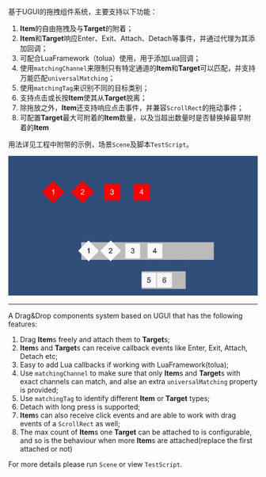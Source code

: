 基于UGUI的拖拽组件系统，主要支持以下功能：

1. **Item**的自由拖拽及与**Target**的附着；
2. **Item**和**Target**响应Enter、Exit、Attach、Detach等事件，并通过代理为其添加回调；
3. 可配合LuaFramework（tolua）使用，用于添加Lua回调；
4. 使用`matchingChannel`来限制只有特定通道的**Item**和**Target**可以匹配，并支持万能匹配`universalMatching`；
5. 使用`matchingTag`来识别不同的目标类别；
6. 支持点击或长按**Item**使其从**Target**脱离；
7. 除拖放之外，**Item**还支持响应点击事件，并兼容`ScrollRect`的拖动事件；
8. 可配置**Target**最大可附着的**Item**数量，以及当超出数量时是否替换掉最早附着的**Item**

用法详见工程中附带的示例，场景`Scene`及脚本`TestScript`。

![test.gif](test.gif)


---



A Drag&Drop components system based on UGUI that has the following features:

1. Drag **Item**s freely and attach them to **Target**s;
2. **Item**s and **Target**s can receive callback events like Enter, Exit, Attach, Detach etc;
3. Easy to add Lua callbacks if working with LuaFramework(tolua);
4. Use `matchingChannel` to make sure that only **Item**s and **Target**s with exact channels can match, and alse an extra `universalMatching` property is provided;
5. Use `matchingTag` to identify different **Item** or **Target** types;
6. Detach with long press is supported;
7. **Item**s can also receive click events and are able to work with drag events of a `ScrollRect` as well;
8. The max count of **Item**s one **Target** can be attached to is configurable, and so is the behaviour when more **Item**s are attached(replace the first attached or not)

For more details please run `Scene` or view `TestScript`.

